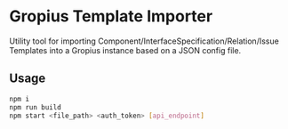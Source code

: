 # Gropius Template Importer

Utility tool for importing Component/InterfaceSpecification/Relation/Issue Templates into a Gropius instance based on a JSON config file.

## Usage
```sh
npm i
npm run build
npm start <file_path> <auth_token> [api_endpoint]
```
